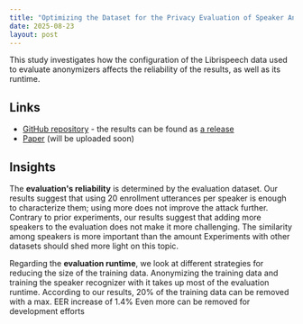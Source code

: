 ```yaml
---
title: "Optimizing the Dataset for the Privacy Evaluation of Speaker Anonymizers"
date: 2025-08-23
layout: post
---
```


This study investigates how the configuration of the Librispeech data used to evaluate anonymizers affects the reliability of the results, as well as its runtime.

## Links

- [GitHub repository](https://github.com/carlosfranzreb/spane) - the results can be found as [a release](https://github.com/carlosfranzreb/spane/releases/tag/paper_results)
- [Paper](#) (will be uploaded soon)

## Insights

The **evaluation's reliability** is determined by the evaluation dataset.
Our results suggest that using 20 enrollment utterances per speaker is enough to characterize them; using more does not improve the attack further.
Contrary to prior experiments, our results suggest that adding more speakers to the evaluation does not make it more challenging.
The similarity among speakers is more important than the amount
Experiments with other datasets should shed more light on this topic.

Regarding the **evaluation runtime**, we look at different strategies for reducing the size of the training data.
Anonymizing the training data and training the speaker recognizer with it takes up most of the evaluation runtime.
According to our results, 20% of the training data can be removed with a max. EER increase of 1.4%
Even more can be removed for development efforts
